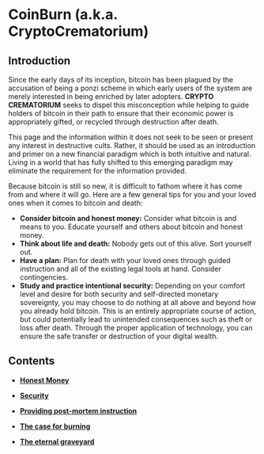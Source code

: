 # CoinBurn (a.k.a. CryptoCrematorium)

## Introduction

Since the early days of its inception, bitcoin has been plagued by the accusation of being a ponzi scheme in which early users of the system are merely interested in being enriched by later adopters. **CRYPTO CREMATORIUM** seeks to dispel this misconception while helping to guide holders of bitcoin in their path to ensure that their economic power is appropriately gifted, or recycled through destruction after death. 

This page and the information within it does not seek to be seen or present any interest in destructive cults. Rather, it should be used as an introduction and primer on a new financial paradigm which is both intuitive and natural. Living in a world that has fully shifted to this emerging paradigm may eliminate the requirement for the information provided.

Because bitcoin is still so new, it is difficult to fathom where it has come from and where it will go. Here are a few general tips for you and your loved ones when it comes to bitcoin and death:

* **Consider bitcoin and honest money:** Consider what bitcoin is and means to you. Educate yourself and others about bitcoin and honest money.
* **Think about life and death:** Nobody gets out of this alive. Sort yourself out.
* **Have a plan:** Plan for death with your loved ones through guided instruction and all of the existing legal tools at hand. Consider contingencies.
* **Study and practice intentional security:** Depending on your comfort level and desire for both security and self-directed monetary sovereignty, you may choose to do nothing at all above and beyond how you already hold bitcoin. This is an entirely appropriate course of action, but could potentially lead to unintended consequences such as theft or loss after death. Through the proper application of technology, you can ensure the safe transfer or destruction of your digital wealth.

## Contents

* [**Honest Money**](security.md) 
* [**Security**](security.md) 
* [**Providing post-mortem instruction**](will.md) 

* [**The case for burning**](burning.md)
* [**The eternal graveyard**](crypt.md)
